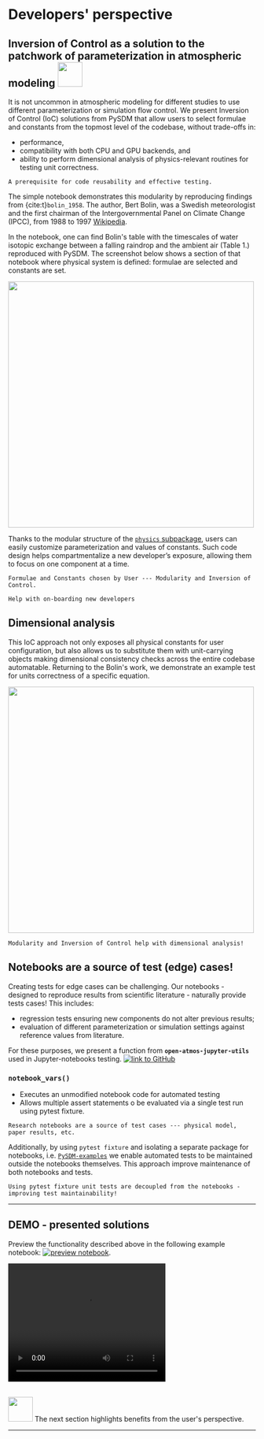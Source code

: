 # Developers' perspective

## Inversion of Control as a solution to the patchwork of parameterization in atmospheric modeling <img src="img/cloud-solid.svg" width=50>

It is not uncommon in atmospheric modeling for different studies to use different parameterization or simulation flow control.
We present Inversion of Control (IoC) solutions from PySDM that allow users to select formulae and constants from the topmost level of the codebase, without trade-offs in:
- performance,
- compatibility with both CPU and GPU backends, and
- ability to perform dimensional analysis of physics-relevant routines for testing unit correctness.
    

```{admonition} Inversion of Control
A prerequisite for code reusability and effective testing.
```

The simple notebook demonstrates this modularity by reproducing findings from {cite:t}`bolin_1958`. 
The author, Bert Bolin, was a Swedish meteorologist and the first chairman of the Intergovernmental Panel on Climate Change (IPCC), from 1988 to 1997 [Wikipedia](https://en.wikipedia.org/wiki/Bert_Bolin).

In the notebook, one can find Bolin's table with the timescales of water isotopic exchange between a falling raindrop and the ambient air (Table 1.) reproduced with PySDM.
The screenshot below shows a section of that notebook where physical system is defined: formulae are selected and constants are set.

<img src="img/Bolin_formula.png" width=500>

Thanks to the modular structure of the [`physics` subpackage](https://github.com/open-atmos/PySDM/tree/main/PySDM/physics), users can easily customize parameterization and values of constants.
Such code design helps compartmentalize a new developer’s exposure, allowing them to focus on one component at a time.

```{admonition} Take-home message
Formulae and Constants chosen by User --- Modularity and Inversion of Control.

Help with on-boarding new developers 
```


## Dimensional analysis

This IoC approach not only exposes all physical constants for user configuration, but also allows us to substitute them with unit-carrying objects making dimensional consistency checks across the entire codebase automatable.
Returning to the Bolin's work, we demonstrate an example test for units correctness of a specific equation.

<img src="img/Bolin_test.png" width=500>

```{admonition} Take-home message
Modularity and Inversion of Control help with dimensional analysis!
```

## Notebooks are a source of test (edge) cases!
Creating tests for edge cases can be challenging. 
Our notebooks - designed to reproduce results from scientific literature - naturally provide tests cases!
This includes:
- regression tests ensuring new components do not alter previous results;
- evaluation of different parameterization or simulation settings against reference values from literature.

For these purposes, we present a function from **`open-atmos-jupyter-utils`** used in Jupyter-notebooks testing. 
[![link to GitHub](https://img.shields.io/static/v1?label=open-atmos-jupyter-utils%20on&logo=github&color=87ce3e&message=GitHub)](https://github.com/open-atmos/jupyter-utils)

### **`notebook_vars()`**
- Executes an unmodified notebook code for automated testing
- Allows multiple assert statements o be evaluated via a single test run using pytest fixture.

```{admonition} Take-home message
Research notebooks are a source of test cases --- physical model, paper results, etc.
```

Additionally, by using `pytest fixture` and isolating a separate package for notebooks, i.e. [`PySDM-examples`](https://open-atmos.github.io/PySDM/PySDM_examples.html) we enable automated tests to be maintained outside the notebooks themselves.
This approach improve maintenance of both notebooks and tests.
```{admonition} Take-home message
Using pytest fixture unit tests are decoupled from the notebooks - improving test maintainability!
```

---
## DEMO - presented solutions
Preview the functionality described above in the following example notebook:
[![preview notebook](https://img.shields.io/static/v1?label=Bolin&logo=github&color=87ce3e&message=example)](https://github.com/open-atmos/PySDM/blob/main/examples/PySDM_examples/Bolin_1958/table_1.ipynb).

<video width=320 height=240  controls>
  <source src="../_static/1_devs.mp4" type="video/mp4">
Your browser does not support the video tag.
</video>

\
<img src="img/signs-post-solid.svg" width=50>  The next section highlights benefits from the user's perspective.

---
